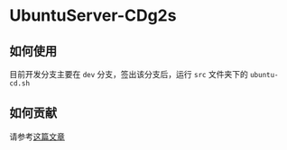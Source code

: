 # UbuntuServer-CDg2s

## 如何使用

目前开发分支主要在 `dev` 分支，签出该分支后，运行 `src` 文件夹下的 `ubuntu-cd.sh`

## 如何贡献

请参考[这篇文章](./CONTRIBUTING.md)